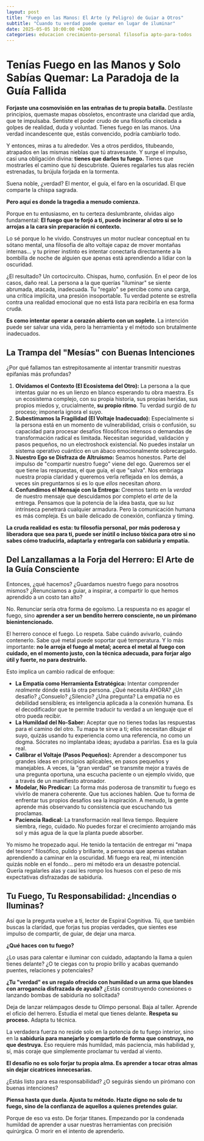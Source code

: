 ```yaml
---
layout: post
title: "Fuego en las Manos: El Arte (y Peligro) de Guiar a Otros"
subtitle: "Cuando tu verdad puede quemar en lugar de iluminar"
date: 2025-05-05 10:00:00 +0200
categories: educacion crecimiento-personal filosofia apto-para-todos
---
```


# Tenías Fuego en las Manos y Solo Sabías Quemar: La Paradoja de la Guía Fallida

**Forjaste una cosmovisión en las entrañas de tu propia batalla.** Destilaste principios, quemaste mapas obsoletos, encontraste una claridad que ardía, que te impulsaba. Sentiste el poder crudo de una filosofía cincelada a golpes de realidad, duda y voluntad. Tienes fuego en las manos. Una verdad incandescente que, estás convencido, podría cambiarlo todo.

Y entonces, miras a tu alrededor. Ves a otros perdidos, titubeando, atrapados en las mismas nieblas que tú atravesaste. Y surge el impulso, casi una obligación divina: **tienes que darles tu fuego.** Tienes que mostrarles el camino que *tú* descubriste. Quieres regalarles tus alas recién estrenadas, tu brújula forjada en la tormenta.

Suena noble, ¿verdad? El mentor, el guía, el faro en la oscuridad. El que comparte la chispa sagrada.

**Pero aquí es donde la tragedia a menudo comienza.**

Porque en tu entusiasmo, en tu certeza deslumbrante, olvidas algo fundamental: **El fuego que te forjó a ti, puede incinerar al otro si se lo arrojas a la cara sin preparación ni contexto.**

Lo sé porque lo he vivido. Construyes un motor nuclear conceptual en tu sótano mental, una filosofía de alto voltaje capaz de mover montañas internas... y tu primer instinto es intentar conectarla directamente a la bombilla de noche de alguien que apenas está aprendiendo a lidiar con la oscuridad.

¿El resultado? Un cortocircuito. Chispas, humo, confusión. En el peor de los casos, daño real. La persona a la que querías "iluminar" se siente abrumada, atacada, inadecuada. Tu "regalo" se percibe como una carga, una crítica implícita, una presión insoportable. Tu verdad potente se estrella contra una realidad emocional que no está lista para recibirla en esa forma cruda.

**Es como intentar operar a corazón abierto con un soplete.** La intención puede ser salvar una vida, pero la herramienta y el método son brutalmente inadecuados.

## La Trampa del "Mesías" con Buenas Intenciones

¿Por qué fallamos tan estrepitosamente al intentar transmitir nuestras epifanías más profundas?

1.  **Olvidamos el Contexto (El Ecosistema del Otro):** La persona a la que intentas guiar no es un lienzo en blanco esperando tu obra maestra. Es un ecosistema complejo, con su propia historia, sus propias heridas, sus propios miedos y, crucialmente, **su propio ritmo**. Tu verdad surgió de *tu* proceso; imponerla ignora el *suyo*.
2.  **Subestimamos la Fragilidad (El Voltaje Inadecuado):** Especialmente si la persona está en un momento de vulnerabilidad, crisis o confusión, su capacidad para procesar desafíos filosóficos intensos o demandas de transformación radical es limitada. Necesitan seguridad, validación y pasos pequeños, no un electroshock existencial. No puedes instalar un sistema operativo cuántico en un ábaco emocionalmente sobrecargado.
3.  **Nuestro Ego se Disfraza de Altruismo:** Seamos honestos. Parte del impulso de "compartir nuestro fuego" viene del ego. Queremos ser el que tiene las respuestas, el que guía, el que "salva". Nos embriaga nuestra propia claridad y queremos verla reflejada en los demás, a veces sin preguntarnos si es lo que *ellos* necesitan *ahora*.
4.  **Confundimos el Mensaje con la Entrega:** Creemos tanto en la *verdad* de nuestro mensaje que descuidamos por completo el *arte* de la entrega. Pensamos que la potencia de la idea basta, que su luz intrínseca penetrará cualquier armadura. Pero la comunicación humana es más compleja. Es un baile delicado de conexión, confianza y timing.

**La cruda realidad es esta: tu filosofía personal, por más poderosa y liberadora que sea para ti, puede ser inútil o incluso tóxica para otro si no sabes cómo traducirla, adaptarla y entregarla con sabiduría y empatía.**

## Del Lanzallamas a la Forja del Herrero: El Arte de la Guía Consciente

Entonces, ¿qué hacemos? ¿Guardamos nuestro fuego para nosotros mismos? ¿Renunciamos a guiar, a inspirar, a compartir lo que hemos aprendido a un costo tan alto?

No. Renunciar sería otra forma de egoísmo. La respuesta no es apagar el fuego, sino **aprender a ser un bendito herrero consciente, no un pirómano bienintencionado.**

El herrero conoce el fuego. Lo respeta. Sabe cuándo avivarlo, cuándo contenerlo. Sabe qué metal puede soportar qué temperatura. Y lo más importante: **no le arroja el fuego al metal; acerca el metal al fuego con cuidado, en el momento justo, con la técnica adecuada, para forjar algo útil y fuerte, no para destruirlo.**

Esto implica un cambio radical de enfoque:

*   **La Empatía como Herramienta Estratégica:** Intentar comprender *realmente* dónde está la otra persona. ¿Qué necesita AHORA? ¿Un desafío? ¿Consuelo? ¿Silencio? ¿Una pregunta? La empatía no es debilidad sensiblera; es inteligencia aplicada a la conexión humana. Es el decodificador que te permite traducir tu verdad a un lenguaje que el otro pueda recibir.
*   **La Humildad del No-Saber:** Aceptar que no tienes todas las respuestas para el camino del otro. Tu mapa te sirve a ti; ellos necesitan dibujar el suyo, quizás usando tu experiencia como una referencia, no como un dogma. Sócrates no implantaba ideas; ayudaba a parirlas. Esa es la guía real.
*   **Calibrar el Voltaje (Pasos Pequeños):** Aprender a descomponer tus grandes ideas en principios aplicables, en pasos pequeños y manejables. A veces, la "gran verdad" se transmite mejor a través de una pregunta oportuna, una escucha paciente o un ejemplo vivido, que a través de un manifiesto atronador.
*   **Modelar, No Predicar:** La forma más poderosa de transmitir tu fuego es vivirlo de manera coherente. Que tus acciones hablen. Que tu forma de enfrentar tus propios desafíos sea la inspiración. A menudo, la gente aprende más observando tu consistencia que escuchando tus proclamas.
*   **Paciencia Radical:** La transformación real lleva tiempo. Requiere siembra, riego, cuidado. No puedes forzar el crecimiento arrojando más sol y más agua de la que la planta puede absorber.

Yo mismo he tropezado aquí. He tenido la tentación de entregar mi "mapa del tesoro" filosófico, pulido y brillante, a personas que apenas estaban aprendiendo a caminar en la oscuridad. Mi fuego era real, mi intención quizás noble en el fondo... pero mi método era un desastre potencial. Quería regalarles alas y casi les rompo los huesos con el peso de mis expectativas disfrazadas de sabiduría.

## Tu Fuego, Tu Responsabilidad: ¿Incendias o Iluminas?

Así que la pregunta vuelve a ti, lector de Espiral Cognitiva. Tú, que también buscas la claridad, que forjas tus propias verdades, que sientes ese impulso de compartir, de guiar, de dejar una marca.

**¿Qué haces con tu fuego?**

¿Lo usas para calentar e iluminar con cuidado, adaptando la llama a quien tienes delante? ¿O te ciegas con tu propio brillo y acabas quemando puentes, relaciones y potenciales?

**¿Tu "verdad" es un regalo ofrecido con humildad o un arma que blandes con arrogancia disfrazada de ayuda?** ¿Estás construyendo conexiones o lanzando bombas de sabiduría no solicitada?

Deja de lanzar relámpagos desde tu Olimpo personal. Baja al taller. Aprende el oficio del herrero. Estudia el metal que tienes delante. **Respeta su proceso.** Adapta tu técnica.

La verdadera fuerza no reside solo en la potencia de tu fuego interior, sino en la **sabiduría para manejarlo y compartirlo de forma que construya, no que destruya.** Eso requiere más humildad, más paciencia, más habilidad y, sí, más coraje que simplemente proclamar tu verdad al viento.

**El desafío no es solo forjar tu propia alma. Es aprender a tocar otras almas sin dejar cicatrices innecesarias.**

¿Estás listo para esa responsabilidad? ¿O seguirás siendo un pirómano con buenas intenciones?

**Piensa hasta que duela. Ajusta tu método. Hazte digno no solo de tu fuego, sino de la confianza de aquellos a quienes pretendes guiar.**

Porque de eso va esto. De forjar titanes. Empezando por la condenada humildad de aprender a usar nuestras herramientas con precisión quirúrgica. O morir en el intento de aprenderlo.